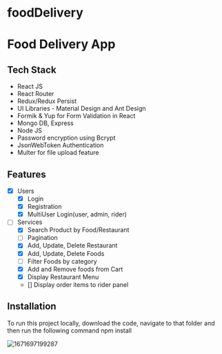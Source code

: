 # foodDelivery

# Food Delivery App

## Tech Stack

* React JS
* React Router
* Redux/Redux Persist
* UI Libraries - Material Design and Ant Design
* Formik & Yup for Form Validation in React
* Mongo DB, Express
* Node JS
* Password encryption using Bcrypt
* JsonWebToken Authentication
* Multer for file upload feature

## Features
- [x] Users
  - [x] Login
  - [x] Registration
  - [x] MultiUser Login(user, admin, rider)
- [ ] Services
  - [x] Search Product by Food/Restaurant
  - [ ] Pagination
  - [x] Add, Update, Delete Restaurant
  - [x] Add, Update, Delete Foods
  - [ ] Filter Foods by category
  - [x] Add and Remove foods from Cart
  - [x] Display Restaurant Menu
  - [] Display order items to rider panel
  
## Installation
To run this project locally, download the code, navigate to that folder and then run the following command
npm install

![1671697199287](https://user-images.githubusercontent.com/54535708/209089710-83d48954-8d65-4535-94cb-3aa4cf2cbb3b.png)
